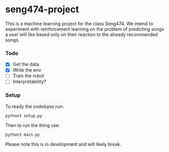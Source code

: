 # seng474-project

This is a machine learning project for the class Seng474. We intend to experiment with reinforcement learning on the problem of predicting songs a user will like based only on their reaction to the already recommended songs.

### Todo

- [x] Get the data
- [x] Write the env
- [ ] Train the robot
- [ ] Interpretability?

### Setup

To ready the codebase run:

```
python3 setup.py
```

Then to run the thing use:

```
python3 main.py
```

Please note this is in development and will likely break.
